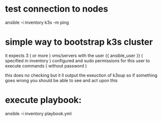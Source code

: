 ###

# test connection to nodes

ansible -i inventory k3s -m ping

# simple way to bootstrap k3s cluster

it expects 3 ( or more ) vms/servers with the user {{ ansible_user }} ( specified in inventory ) configured and sudo permissions for this user to execute commands ( without password )

this does no checking but it ll output the exeuction of k3sup so if something goes wrong you should be able to see and act upon this


# execute playbook:

ansible -i inventory playbook.yml